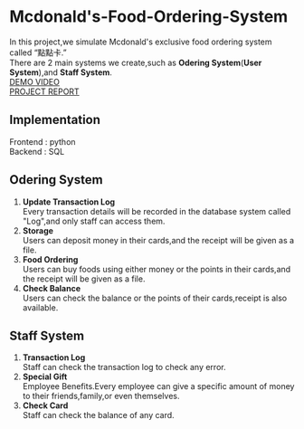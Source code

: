 # Mcdonald's-Food-Ordering-System
In this project,we simulate Mcdonald's exclusive food ordering system called “點點卡.”  
There are 2 main systems we create,such as **Odering System**(**User System**),and **Staff System**.   
[DEMO VIDEO](https://youtu.be/1qk7tYpyKB4)  
[PROJECT REPORT](https://github.com/XuAnn175/Mcdonald-s-Food-Ordering-System/blob/main/Hw3-Final%20Project_report.pdf)  

 ## Implementation
 Frontend : python  
 Backend : SQL  
 ## Odering System  
 1. **Update Transaction Log**  
 Every transaction details will be recorded in the database system called "Log",and only staff can access them.  
 2. **Storage**  
 Users can deposit money in their cards,and the receipt will be given as a file.  
 3. **Food Ordering**  
 Users can buy foods using either money or the points in their cards,and the receipt will be given as a file.  
 4. **Check Balance**  
 Users can check the balance or the points of their cards,receipt is also available.  
 ## Staff System  
 1. **Transaction Log**  
 Staff can check the transaction log to check any error.  
 2. **Special Gift**  
 Employee Benefits.Every employee can give a specific amount of money to their friends,family,or even themselves.  
 3. **Check Card**  
 Staff can check the balance of any card.  
 
 
 
